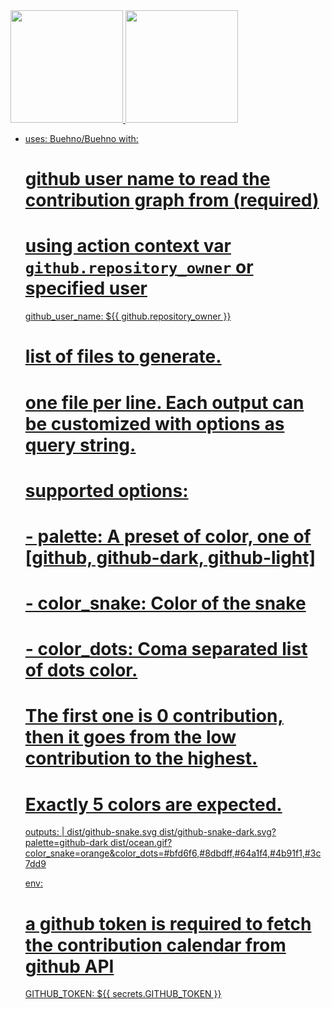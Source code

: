 <div>
<a href="https://github.com/Buehno">
<img loading="lazy" height="180em" src="https://github-readme-stats.vercel.app/api/top-langs/?username=Buehno&layout=compact&langs_count=7&theme=dracula"/>
<img loading="lazy" height="180em" src="https://github-readme-stats.vercel.app/api?username=Buehno&show_icons=true&theme=dracula&include_all_commits=true&count_private=true"/>
</div>

- uses: Buehno/Buehno
  with:
    # github user name to read the contribution graph from (**required**)
    # using action context var `github.repository_owner` or specified user
    github_user_name: ${{ github.repository_owner }}

    # list of files to generate.
    # one file per line. Each output can be customized with options as query string.
    #
    #  supported options:
    #  - palette:     A preset of color, one of [github, github-dark, github-light]
    #  - color_snake: Color of the snake
    #  - color_dots:  Coma separated list of dots color.
    #                 The first one is 0 contribution, then it goes from the low contribution to the highest.
    #                 Exactly 5 colors are expected.
    outputs: |
      dist/github-snake.svg
      dist/github-snake-dark.svg?palette=github-dark
      dist/ocean.gif?color_snake=orange&color_dots=#bfd6f6,#8dbdff,#64a1f4,#4b91f1,#3c7dd9

  env:
    # a github token is required to fetch the contribution calendar from github API
    GITHUB_TOKEN: ${{ secrets.GITHUB_TOKEN }}
